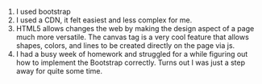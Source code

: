 1. I used bootstrap
2. I used a CDN, it felt easiest and less complex for me.
3. HTML5 allows changes the web by making the design aspect of a page much more versatile. The canvas tag is a very cool feature that allows shapes, colors, and lines to be created directly on the page via js.
4. I had a busy week of homework and struggled for a while figuring out how to implement the Bootstrap correctly. Turns out I was just a step away for quite some time. 
